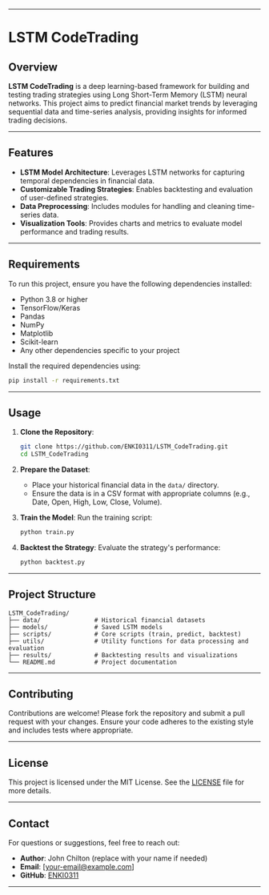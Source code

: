 
---

# LSTM CodeTrading

## Overview
**LSTM CodeTrading** is a deep learning-based framework for building and testing trading strategies using Long Short-Term Memory (LSTM) neural networks. This project aims to predict financial market trends by leveraging sequential data and time-series analysis, providing insights for informed trading decisions.

---

## Features
- **LSTM Model Architecture**: Leverages LSTM networks for capturing temporal dependencies in financial data.
- **Customizable Trading Strategies**: Enables backtesting and evaluation of user-defined strategies.
- **Data Preprocessing**: Includes modules for handling and cleaning time-series data.
- **Visualization Tools**: Provides charts and metrics to evaluate model performance and trading results.

---

## Requirements
To run this project, ensure you have the following dependencies installed:

- Python 3.8 or higher
- TensorFlow/Keras
- Pandas
- NumPy
- Matplotlib
- Scikit-learn
- Any other dependencies specific to your project

Install the required dependencies using:

```bash
pip install -r requirements.txt
```

---

## Usage
1. **Clone the Repository**:
   ```bash
   git clone https://github.com/ENKI0311/LSTM_CodeTrading.git
   cd LSTM_CodeTrading
   ```

2. **Prepare the Dataset**:
   - Place your historical financial data in the `data/` directory.
   - Ensure the data is in a CSV format with appropriate columns (e.g., Date, Open, High, Low, Close, Volume).

3. **Train the Model**:
   Run the training script:
   ```bash
   python train.py
   ```

4. **Backtest the Strategy**:
   Evaluate the strategy's performance:
   ```bash
   python backtest.py
   ```

---

## Project Structure
```
LSTM_CodeTrading/
├── data/               # Historical financial datasets
├── models/             # Saved LSTM models
├── scripts/            # Core scripts (train, predict, backtest)
├── utils/              # Utility functions for data processing and evaluation
├── results/            # Backtesting results and visualizations
└── README.md           # Project documentation
```

---

## Contributing
Contributions are welcome! Please fork the repository and submit a pull request with your changes. Ensure your code adheres to the existing style and includes tests where appropriate.

---

## License
This project is licensed under the MIT License. See the [LICENSE](LICENSE) file for more details.

---

## Contact
For questions or suggestions, feel free to reach out:

- **Author**: John Chilton (replace with your name if needed)
- **Email**: [your-email@example.com]
- **GitHub**: [ENKI0311](https://github.com/ENKI0311)

---

